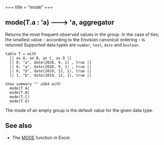 +++
title = "mode"
+++

## mode(T.a : 'a) 🡒 'a, aggregator

Returns the most frequent observed values in the group. In the case of ties, the smallest value - according to the Envision canonical ordering - is returned Supported data types are `number`, `text`, `date` and `boolean`.

```envision
table T = with
  [| as A, as B, as C, as D |]
  [| 0, "a", date(2020, 9, 1) , true |]
  [| 0, "a", date(2020, 9, 1) , true |]
  [| 0, "b", date(2019, 12, 1), true |]
  [| 1, "b", date(2019, 12, 1), true |]

show summary "" a1b4 with
  mode(T.A)
  mode(T.B)
  mode(T.C)
  mode(T.D)
```

The mode of an empty group is the default value for the given data type.

## See also

* The [MODE](https://support.office.com/en-us/article/MODE-function-E45192CE-9122-4980-82ED-4BDC34973120) function in Excel.
